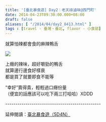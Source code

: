 ```yaml
---
title: '[臺北暴食遊] Day2：老天祿滷味@西門町'
date: 2014-04-23T09:30:00.000+08:00
draft: false
aliases: [ "/2014/04/day2_8413.html" ]
tags : [travel - 臺灣・臺北, flavor - 小食部]
---
```


就算怕辣都會食的麻辣鴨舌  

[![](https://2.bp.blogspot.com/-nVHXHZWwI_I/XDGfU56pZ-I/AAAAAAAAEf8/MNYl0pkqdQAx3hBNVEAdLaam3nRAGVphgCLcBGAs/s640/56.jpg)](https://2.bp.blogspot.com/-nVHXHZWwI_I/XDGfU56pZ-I/AAAAAAAAEf8/MNYl0pkqdQAx3hBNVEAdLaam3nRAGVphgCLcBGAs/s1600/56.jpg)

上癮的辣味，超好嚼勁的鴨舌  
就算邊行邊食好樣衰  
都是買了就要即食不能等  
  
“幸好”賣得貴，輕輕過口癮份量  
（便宜的話應該可以吃下兩三打哈哈）XDDD  
  
\-----------------------------------------------  
  
延伸閱讀：[臺北暴食遊（5D4N）](http://www.hidie.net/2014/05/5d4n.html)